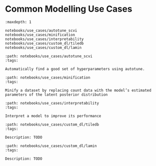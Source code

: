 # Common Modelling Use Cases

```{toctree}
:maxdepth: 1

notebooks/use_cases/autotune_scvi
notebooks/use_cases/minification
notebooks/use_cases/interpretability
notebooks/use_cases/custom_dl/tiledb
notebooks/use_cases/custom_dl/lamin
```

```{customcard}
:path: notebooks/use_cases/autotune_scvi
:tags:

Automatically find a good set of hyperparameters using autotune.
```

```{customcard}
:path: notebooks/use_cases/minification
:tags:

Minify a dataset by replacing count data with the model’s estimated parameters of the latent posterior distribution
```

```{customcard}
:path: notebooks/use_cases/interpretability
:tags:

Interpret a model to improve its performance
```

```{customcard}
:path: notebooks/use_cases/custom_dl/tiledb
:tags:

Description: TODO
```

```{customcard}
:path: notebooks/use_cases/custom_dl/lamin
:tags:

Description: TODO
```
